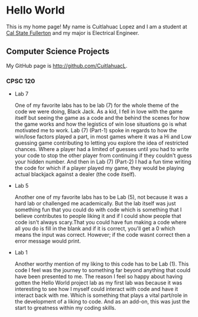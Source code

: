 # Hello World

This is my home page! My name is Cuitlahuac Lopez and I am a student at [Cal State Fullerton](http://www.fullerton.edu/) and my major is Electrical Engineer.

## Computer Science Projects

My GitHub page is http://github.com/CuitlahuacL.

### CPSC 120

* Lab 7

    One of my favorite labs has to be lab (7) for the whole theme of the code we were doing, Black Jack. As a kid, I fell in love with the game itself but seeing the game as a code and the behind the scenes for how the game works and how the legistics of win lose situations go is what motivated me to work. Lab (7) (Part-1) spoke in regards to how the win/lose factors played a part, in most games where it was a Hi and Low guessing game contributing to letting you explore the idea of restricted chances. Where a player had a limited of guesses until you had to write your code to stop the other player from continuing if they couldn't guess your hidden number. And then in Lab (7) (Part-2) I had a fun time writing the code for which if a player played my game, they would be playing actual blackjack against a dealer (the code itself). 

* Lab 5

    Another one of my favorite labs has to be Lab (5), not because it was a hard lab or challenged me academically. But the lab itself was just something fun that you could do with code which is something that I believe contributes to people liking it and if I could show people that code isn't always scary.That you could have fun making a code where all you do is fill in the blank and if it is correct, you'll get a 0 which means the input was correct. However; if the code wasnt correct then a error message would print. 

    
* Lab 1

    Another worthy mention of my liking to this code has to be Lab (1). This code I feel was the journey to something far beyond anything that could have been presented to me. The reason I feel so happy about having gotten the Hello World project lab as my first lab was because it was interesting to see how I myself could interact with code and have it interact back with me. Which is something that plays a vital part/role in the development of a liking to code. And as an add-on, this was just the start to greatness within my coding skills.